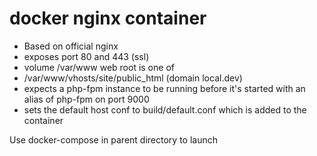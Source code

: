 # docker nginx container

- Based on official nginx
- exposes port 80 and 443 (ssl)
- volume /var/www web root is one of
- /var/www/vhosts/site/public_html      (domain local.dev)
- expects a php-fpm instance to be running before it's started with an alias of php-fpm on port 9000
- sets the default host conf to build/default.conf which is added to the container

Use docker-compose in parent directory to launch
  
